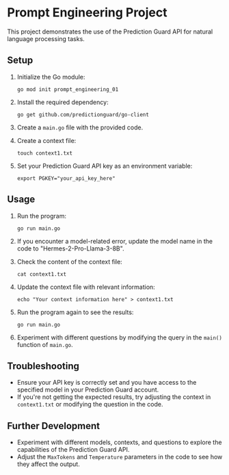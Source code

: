 # Prompt Engineering Project

This project demonstrates the use of the Prediction Guard API for natural language processing tasks.

## Setup

1. Initialize the Go module:
   ```
   go mod init prompt_engineering_01
   ```

2. Install the required dependency:
   ```
   go get github.com/predictionguard/go-client
   ```

3. Create a `main.go` file with the provided code.

4. Create a context file:
   ```
   touch context1.txt
   ```

5. Set your Prediction Guard API key as an environment variable:
   ```
   export PGKEY="your_api_key_here"
   ```

## Usage

1. Run the program:
   ```
   go run main.go
   ```

2. If you encounter a model-related error, update the model name in the code to "Hermes-2-Pro-Llama-3-8B".

3. Check the content of the context file:
   ```
   cat context1.txt
   ```

4. Update the context file with relevant information:
   ```
   echo "Your context information here" > context1.txt
   ```

5. Run the program again to see the results:
   ```
   go run main.go
   ```

6. Experiment with different questions by modifying the query in the `main()` function of `main.go`.

## Troubleshooting

- Ensure your API key is correctly set and you have access to the specified model in your Prediction Guard account.
- If you're not getting the expected results, try adjusting the context in `context1.txt` or modifying the question in the code.

## Further Development

- Experiment with different models, contexts, and questions to explore the capabilities of the Prediction Guard API.
- Adjust the `MaxTokens` and `Temperature` parameters in the code to see how they affect the output.
